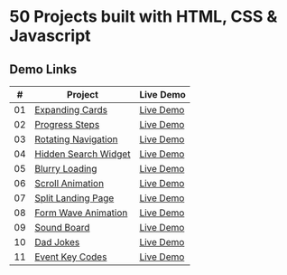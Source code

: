 # 50 Projects built with HTML, CSS & Javascript

## Demo Links

| #   | Project                                                                                                        | Live Demo                                                                                           |
| --- | -------------------------------------------------------------------------------------------------------------- | --------------------------------------------------------------------------------------------------- |
| 01  | [Expanding Cards](https://github.com/ersinctky/50-projects-html-css-js/tree/main/01-expanding-cards)           | [Live Demo](https://ersinctky.github.io/50-projects-html-css-js/01-expanding-cards/index.html)      |
| 02  | [Progress Steps](https://github.com/ersinctky/50-projects-html-css-js/tree/main/02-progress-steps)             | [Live Demo](https://ersinctky.github.io/50-projects-html-css-js/02-progress-steps/index.html)       |
| 03  | [Rotating Navigation](https://github.com/ersinctky/50-projects-html-css-js/tree/main/03-rotating-navigation)   | [Live Demo](https://ersinctky.github.io/50-projects-html-css-js/03-rotating-navigation/index.html)  |
| 04  | [Hidden Search Widget](https://github.com/ersinctky/50-projects-html-css-js/tree/main/04-hidden-search-widget) | [Live Demo](https://ersinctky.github.io/50-projects-html-css-js/04-hidden-search-widget/index.html) |
| 05  | [Blurry Loading](https://github.com/ersinctky/50-projects-html-css-js/tree/main/05-blurry-loading)             | [Live Demo](https://ersinctky.github.io/50-projects-html-css-js/05-blurry-loading/index.html)       |
| 06  | [Scroll Animation](https://github.com/ersinctky/50-projects-html-css-js/tree/main/06-scroll-animation)         | [Live Demo](https://ersinctky.github.io/50-projects-html-css-js/06-scroll-animation/index.html)     |
| 07  | [Split Landing Page](https://github.com/ersinctky/50-projects-html-css-js/tree/main/07-split-landing-page)     | [Live Demo](https://ersinctky.github.io/50-projects-html-css-js/07-split-landing-page/index.html)   |
| 08  | [Form Wave Animation](https://github.com/ersinctky/50-projects-html-css-js/tree/main/08-form-wave-animation)   | [Live Demo](https://ersinctky.github.io/50-projects-html-css-js/08-form-wave-animation/index.html)  |
| 09  | [Sound Board](https://github.com/ersinctky/50-projects-html-css-js/tree/main/09-sound-board)                   | [Live Demo](https://ersinctky.github.io/50-projects-html-css-js/09-sound-board/index.html)          |
| 10  | [Dad Jokes](https://github.com/ersinctky/50-projects-html-css-js/tree/main/10-dad-jokes)                       | [Live Demo](https://ersinctky.github.io/50-projects-html-css-js/10-dad-jokes/index.html)            |
| 11  | [Event Key Codes](https://github.com/ersinctky/50-projects-html-css-js/tree/main/11-event-key-codes)           | [Live Demo](https://ersinctky.github.io/50-projects-html-css-js/11-event-key-codes/index.html)      |
